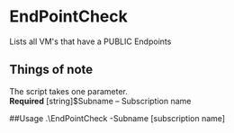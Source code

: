 # EndPointCheck

Lists all VM's that have a PUBLIC Endpoints

## Things of note

The script takes one parameter.
<br>**Required** [string]$Subname – Subscription name </br>

##Usage
.\EndPointCheck -Subname [subscription name]


